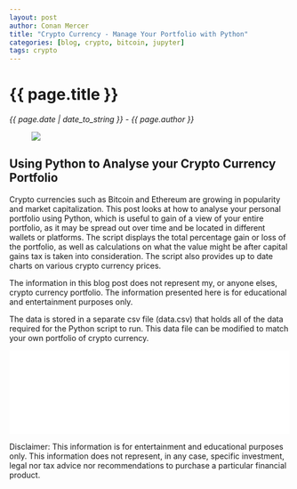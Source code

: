 ```yaml
---
layout: post
author: Conan Mercer
title: "Crypto Currency - Manage Your Portfolio with Python"
categories: [blog, crypto, bitcoin, jupyter]
tags: crypto
---
```


<script src="https://polyfill.io/v3/polyfill.min.js?features=es6"></script>
<script id="MathJax-script" async
          src="https://cdn.jsdelivr.net/npm/mathjax@3/es5/tex-mml-chtml.js">
</script>
<script>
  function resizeIframe(obj) {
    obj.style.height = obj.contentWindow.document.documentElement.scrollHeight + 'px';
  }
</script>

<div class="post-paragraph">
  <h1>{{ page.title }}</h1>
  <p><i>{{ page.date | date_to_string }} - {{ page.author }}</i></p>

  <figure>
  <img src="{{site.baseurl}}/assets/minified/images/stock/crypto.jpg">
  </figure>

<h2>Using Python to Analyse your Crypto Currency Portfolio</h2>

<p>
Crypto currencies such as Bitcoin and Ethereum are growing in popularity and market capitalization. This post looks at how to analyse your personal portfolio using Python, which is useful to gain of a view of your entire portfolio, as it may be spread out over time and be located in different wallets or platforms. The script displays the total percentage gain or loss of the portfolio, as well as calculations on what the value might be after capital gains tax is taken into consideration. The script also provides up to date charts on various crypto currency prices.
</p>

<p>
The information in this blog post does not represent my, or anyone elses, crypto currency portfolio. The information presented here is for educational and entertainment purposes only.
</p>

<p>
The data is stored in a separate csv file (data.csv) that holds all of the data required for the Python script to run. This data file can be modified to match your own portfolio of crypto currency.
</p>

<div class="post-paragraph">

<iframe src="{{site.baseurl}}/assets/html/Crypto_analysis.html" width="100%" scrolling="no" frameBorder="0" onload="resizeIframe(this)"></iframe>

</div>

Disclaimer: This information is for entertainment and educational purposes only. This information does not represent, in any case, specific investment, legal nor tax advice nor recommendations to purchase a particular financial product.
